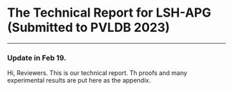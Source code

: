 # The Technical Report for LSH-APG (Submitted to PVLDB 2023)
-----------------------------------------------------------------------------------------------------------------
### Update in Feb 19.

Hi, Reviewers. This is our technical report. Th proofs and many experimental results are put here as the appendix.
